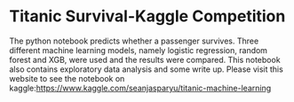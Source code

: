 # Titanic Survival-Kaggle Competition

The python notebook predicts whether a passenger survives. Three different machine learning models, namely logistic regression, random forest and XGB, were used and the results were compared. This notebook also contains exploratory data analysis and some write up. Please visit this website to see the notebook on kaggle:https://www.kaggle.com/seanjasparyu/titanic-machine-learning
